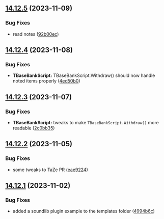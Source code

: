 ## [14.12.5](https://github.com/Torwent/WaspLib/compare/v14.12.4...v14.12.5) (2023-11-09)


### Bug Fixes

* read notes ([92b00ec](https://github.com/Torwent/WaspLib/commit/92b00ec963f8b23c7fb03c7102af28c414691640))



## [14.12.4](https://github.com/Torwent/WaspLib/compare/v14.12.3...v14.12.4) (2023-11-08)


### Bug Fixes

* **TBaseBankScript:** TBaseBankScript.Withdraw() should now handle noted items properly ([4ed50b0](https://github.com/Torwent/WaspLib/commit/4ed50b07d1d463b83029c8d9febe3f372d63921d))



## [14.12.3](https://github.com/Torwent/WaspLib/compare/v14.12.2...v14.12.3) (2023-11-07)


### Bug Fixes

* **TBaseBankScript:** tweaks to make `TBaseBankScript.Withdraw()` more readable ([2c0bb35](https://github.com/Torwent/WaspLib/commit/2c0bb359f4251d60dc128999d3c8549f770c84e2))



## [14.12.2](https://github.com/Torwent/WaspLib/compare/v14.12.1...v14.12.2) (2023-11-05)


### Bug Fixes

* some tweaks to TaZe PR ([eae9224](https://github.com/Torwent/WaspLib/commit/eae9224edcef1546feb6bdd7e55e6acdf32e251d))



## [14.12.1](https://github.com/Torwent/WaspLib/compare/v14.12.0...v14.12.1) (2023-11-02)


### Bug Fixes

* added a soundlib plugin example to the templates folder ([4994b6c](https://github.com/Torwent/WaspLib/commit/4994b6ca01a1154c2d726f6e124e2eebe3872da5))



